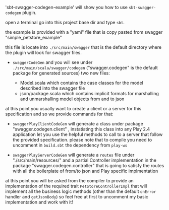 'sbt-swagger-codegen-example' will show you how to use `sbt-swagger-codegen` plugin.

open a terminal go into this project base dir and type `sbt`.

the example is provided with a "yaml" file that is copy pasted from swagger "simple_petstore_example"

this file is locate into `./src/main/swagger` that is the default directory where the plugin will look for swagger files.

- `swaggerCodeGen` and you will see under `./src/main/scala/swagger/codegen` ("swagger.codegen" is the default package for generated sources) two new files:

	- Model.scala which contains the case classes for the model described into the swagger file
	- json/package.scala which contains implicit formats for marshalling and unmarshalling model objects from and to json

at this point you usually want to create a client or a server for this specification and so we provide commands for that:

- `swaggerPlayClientCodeGen` will generate a class under package "swagger.codegen.client" , instatiating this class into any Play 2.4 application let you use the helpful methods to call to a server that follow the provided specification.
	please note that to compile you need to uncomment in `build.sbt` the dependency from `play-ws`

- `swaggerPlayServerCodeGen` will generate a `routes` file under "./src/main/resources/" and a partial Controller implementation in the package "swagger.codegen.controller" that is going to satisfy the routes with all the boilerplate of from/to json and Play specific implmentation

at this point you will be asked from the compiler to provide an implementation of the required trait ```PetStoreControllerImpl``` that will implement all the business logic methods (other than the default ```onError``` handler and ```getJsonBody```) so feel free at first to uncomment my basic implementation and work with it!


